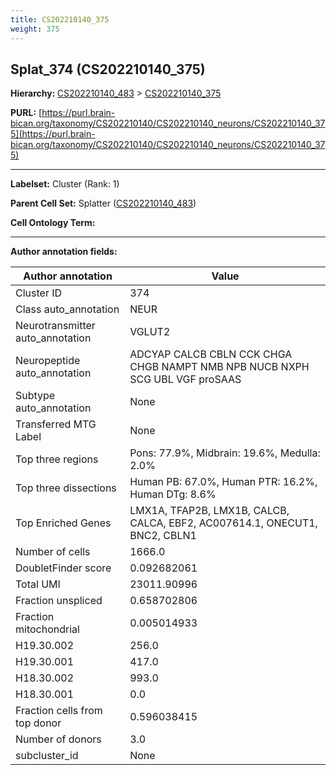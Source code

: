 ```yaml
---
title: CS202210140_375
weight: 375
---
```

## Splat_374 (CS202210140_375)
<b>Hierarchy: </b>
[CS202210140_483](../CS202210140_483) >
[CS202210140_375](../CS202210140_375)

**PURL:** [https://purl.brain-bican.org/taxonomy/CS202210140/CS202210140_neurons/CS202210140_375](https://purl.brain-bican.org/taxonomy/CS202210140/CS202210140_neurons/CS202210140_375)

---


**Labelset:** Cluster (Rank: 1)

**Parent Cell Set:** Splatter ([CS202210140_483](../CS202210140_483))



**Cell Ontology Term:** 

[MARKER GENES.]: #


---

[TRANSFERRED ANNOTATIONS.]: #


[AUTHOR ANNOTATION FIELDS.]: #


**Author annotation fields:**

| Author annotation | Value |
|-------------------|-------|
|Cluster ID|374|
|Class auto_annotation|NEUR|
|Neurotransmitter auto_annotation|VGLUT2|
|Neuropeptide auto_annotation|ADCYAP CALCB CBLN CCK CHGA CHGB NAMPT NMB NPB NUCB NXPH SCG UBL VGF proSAAS|
|Subtype auto_annotation|None|
|Transferred MTG Label|None|
|Top three regions|Pons: 77.9%, Midbrain: 19.6%, Medulla: 2.0%|
|Top three dissections|Human PB: 67.0%, Human PTR: 16.2%, Human DTg: 8.6%|
|Top Enriched Genes|LMX1A, TFAP2B, LMX1B, CALCB, CALCA, EBF2, AC007614.1, ONECUT1, BNC2, CBLN1|
|Number of cells|1666.0|
|DoubletFinder score|0.092682061|
|Total UMI|23011.90996|
|Fraction unspliced|0.658702806|
|Fraction mitochondrial|0.005014933|
|H19.30.002|256.0|
|H19.30.001|417.0|
|H18.30.002|993.0|
|H18.30.001|0.0|
|Fraction cells from top donor|0.596038415|
|Number of donors|3.0|
|subcluster_id|None|
